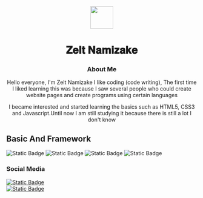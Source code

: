 <div align="center">
  <img src="https://iili.io/JdBUxQs.md.png" width="60" height="60">
  <h1>𝐙𝐞𝐥𝐭 𝐍𝐚𝐦𝐢𝐳𝐚𝐤𝐞</h1>

  ### About Me
  Hello everyone, I'm Zelt Namizake
  I like coding (code writing), The first time I liked learning this was because I saw several people who could create website pages and create programs using certain languages

  I became interested and started learning the basics such as HTML5, CSS3 and Javascript.Until now I am still studying it because there is still a lot I don't know
</div>



## Basic And Framework
<div align="left" margin="12px">
  <p>
<img alt="Static Badge" src="https://img.shields.io/badge/HTML5-%23E34F26?style=for-the-badge&logo=html5&labelColor=black">

<img alt="Static Badge" src="https://img.shields.io/badge/CSS3-%231572B6?style=for-the-badge&logo=css3&logoColor=blue&labelColor=black">

<img alt="Static Badge" src="https://img.shields.io/badge/JAVASCRIPT-%23%23F7DF1E?style=for-the-badge&logo=javascript&labelColor=black&color=%23F7DF1E">

<img alt="Static Badge" src="https://img.shields.io/badge/BOOTSTRAP-%237952B3?style=for-the-badge&logo=bootstrap&labelColor=black">
</p>
</div>

### Social Media
  <a href="https://m.youtube.com/@Zelt71">
  <img alt="Static Badge" src="https://img.shields.io/badge/Zelt%20Namizake-%23FF0000?style=plastic&logo=youtube">
  </a>
<br>
  <a href="https://www.instagram.com/zeltnamizake?utm_source=qr&igshid=ZTM4ZDRiNzUwMw==">
    <img alt="Static Badge" src="https://img.shields.io/badge/Zelt Namizake-%23f01879?style=plastic&logo=instagram&logoColor=white&color=%23f01879">
  </a>
